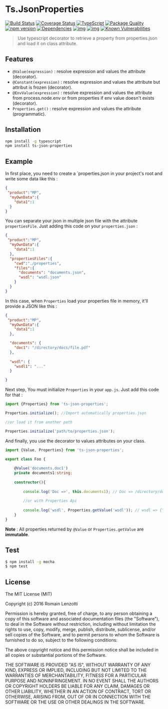# Ts.JsonProperties

[![Build Status](https://travis-ci.org/Romakita/ts-json-properties.svg?branch=master)](https://travis-ci.org/Romakita/ts-json-properties)
[![Coverage Status](https://coveralls.io/repos/github/Romakita/ts-json-properties/badge.svg?branch=master)](https://coveralls.io/github/Romakita/ts-json-properties?branch=master)
[![TypeScript](https://badges.frapsoft.com/typescript/love/typescript.svg?v=100)](https://github.com/ellerbrock/typescript-badges/) 
[![Package Quality](http://npm.packagequality.com/shield/ts-json-properties.png)](http://packagequality.com/#?package=ts-json-properties)
[![npm version](https://badge.fury.io/js/ts-json-properties.svg)](https://badge.fury.io/js/ts-json-properties)
[![Dependencies](https://david-dm.org/romakita/ts-json-properties.svg)](https://david-dm.org/romakita/ts-json-properties#info=dependencies)
[![img](https://david-dm.org/romakita/ts-json-properties/dev-status.svg)](https://david-dm.org/romakita/ts-json-properties/#info=devDependencies)
[![img](https://david-dm.org/romakita/ts-json-properties/peer-status.svg)](https://david-dm.org/romakita/ts-json-properties/#info=peerDependenciess)
[![Known Vulnerabilities](https://snyk.io/test/github/romakita/ts-json-properties/badge.svg)](https://snyk.io/test/github/romakita/ts-json-properties)

> Use typescript decorator to retrieve a property from properties.json and load it on class attribute.

## Features

 * `@Value(expression)` : resolve expression and values the attribute (decorator).
 * `@Constant(expression)` : resolve expression and values the attribute but attribut is frozen (decorator).
 * `@EnvValue(expression)` : resolve expression and values the attribute from process.node.env or from properties if env value doesn't exists (decorator).
 * `Properties.get()` : resolve expression and values the attribute (programmatic).

## Installation
```bash
npm install -g typescript
npm install ts-json-properties
```

## Example

In first place, you need to create a `properties.json in your project's root and write some data like this :

```json
{
 "product":"MP",
  "myOwnData":{
    "data1":1
  }
}
```

You can separate your json in multiple json file with the attribute `propertiesFile`. Just adding this code on your `properties.json` :

```json
{
 "product":"MP",
  "myOwnData":{
    "data1":1
  },
  "propertiesFiles":{
    "cwd":"./properties",
    "files":{
      "documents": "documents.json",
      "wsdl": "wsdl.json"
    }
  }
}
```

In this case, when `Properties` load your properties file in memory, it'll provide a JSON like this :

```json
{
 "product":"MP",
  "myOwnData":{
    "data1":1
  },

  "documents": {
    "doc1": "/directory/docs/file.pdf"
  },
  
  "wsdl": {
    "wsdl1": "..."
  }

}
```

Next step, You must initialize `Properties` in your `app.js`. Just add this code for that :

```typescript
import {Properties} from 'ts-json-properties';

Properties.initialize(); //Import automatically properties.json 

//or load it from another path

Properties.initialize('path/to/properties.json'); 

```

And finally, you use the decorator to values attributes on your class.

```typescript
import {Value, Properties} from 'ts-json-properties';

export class Foo {
    
    @Value('documents.doc1')
    private documents1:string; 
    
    constructor(){
    
        console.log('Doc =>', this.documents1); // Doc => /directory/docs/file.pdf
        
        //or with Properties Api
        
        console.log('wsdl', Properties.getValue('wsdl')); // wsdl => {"wsdl1":"..."}
    }
}
```

**Note** : All properties returned by `@Value` or `Properties.getValue` are **immutable**.

## Test

```bash 
$ npm install -g mocha
$ npm test
```

## License

The MIT License (MIT)

Copyright (c) 2016 Romain Lenzotti

Permission is hereby granted, free of charge, to any person obtaining a copy of this software and associated documentation files (the "Software"), to deal in the Software without restriction, including without limitation the rights to use, copy, modify, merge, publish, distribute, sublicense, and/or sell copies of the Software, and to permit persons to whom the Software is furnished to do so, subject to the following conditions:

The above copyright notice and this permission notice shall be included in all copies or substantial portions of the Software.

THE SOFTWARE IS PROVIDED "AS IS", WITHOUT WARRANTY OF ANY KIND, EXPRESS OR IMPLIED, INCLUDING BUT NOT LIMITED TO THE WARRANTIES OF MERCHANTABILITY, FITNESS FOR A PARTICULAR PURPOSE AND NONINFRINGEMENT. IN NO EVENT SHALL THE AUTHORS OR COPYRIGHT HOLDERS BE LIABLE FOR ANY CLAIM, DAMAGES OR OTHER LIABILITY, WHETHER IN AN ACTION OF CONTRACT, TORT OR OTHERWISE, ARISING FROM, OUT OF OR IN CONNECTION WITH THE SOFTWARE OR THE USE OR OTHER DEALINGS IN THE SOFTWARE.

[travis]: https://travis-ci.org/

